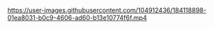 


https://user-images.githubusercontent.com/104912436/184118898-01ea8031-b0c9-4606-ad60-b13e10774f6f.mp4

